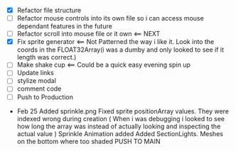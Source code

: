 - [x] Refactor file structure
- [ ] Refactor mouse controls into its own file so i can access mouse dependant features in the future
- [ ] Refactor scroll into mouse file or it own <== NEXT
- [x] Fix sprite generator <== Not Patterned the way i like it. Look into the coords in the FLOAT32Array(i was a dumby and only looked to see if it length was correct.)
- [ ] Make shake cup <== Could be a quick easy evening spin up
- [ ] Update links
- [ ] stylize modal
- [ ] comment code
- [ ] Push to Production

- Feb 25
  Added sprinkle.png
  Fixed sprite positionArray values. They were indexed wrong during creation
  ( When i was debugging i looked to see how long the array was instead of actually looking and inspecting the actual value )
  Sprinkle Animation added
  Added SectionLights. Meshes on the bottom where too shaded
  PUSH TO MAIN
